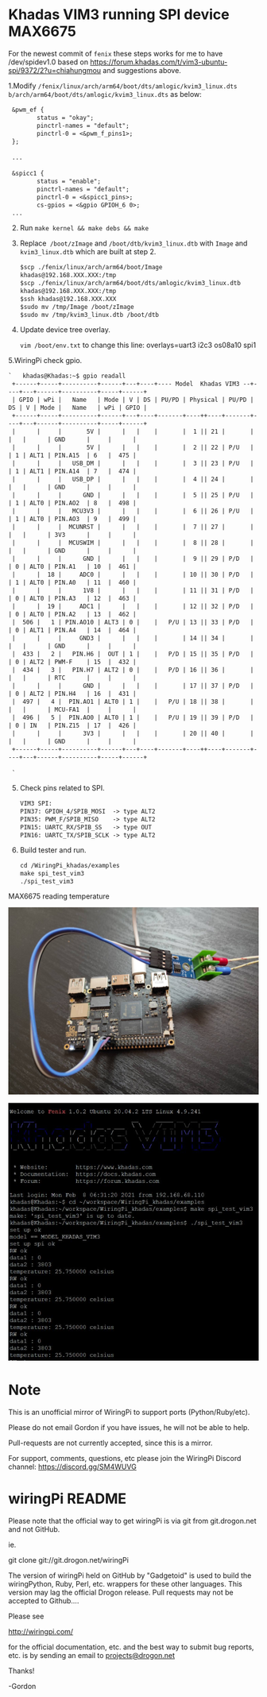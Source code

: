 # Khadas VIM3 running SPI device MAX6675
For the newest commit of `fenix` these steps works for me to have /dev/spidev1.0 based on https://forum.khadas.com/t/vim3-ubuntu-spi/9372/2?u=chiahungmou and suggestions above.

1.Modify `/fenix/linux/arch/arm64/boot/dts/amlogic/kvim3_linux.dts b/arch/arm64/boot/dts/amlogic/kvim3_linux.dts` as below:
    	 
     &pwm_ef {
			status = "okay";
			pinctrl-names = "default";
			pinctrl-0 = <&pwm_f_pins1>;
	 };

     ...	 

	 &spicc1 {
			status = "enable";
			pinctrl-names = "default";
			pinctrl-0 = <&spicc1_pins>;
			cs-gpios = <&gpio GPIOH_6 0>;
     ...

2. Run `make kernel && make debs && make`

3.  Replace` /boot/zImage` and `/boot/dtb/kvim3_linux.dtb` with `Image` and `kvim3_linux.dtb` which are built at step 2.

        $scp ./fenix/linux/arch/arm64/boot/Image khadas@192.168.XXX.XXX:/tmp
        $scp ./fenix/linux/arch/arm64/boot/dts/amlogic/kvim3_linux.dtb  khadas@192.168.XXX.XXX:/tmp
        $ssh khadas@192.168.XXX.XXX
        $sudo mv /tmp/Image /boot/zImage
        $sudo mv /tmp/kvim3_linux.dtb /boot/dtb

4. Update device tree overlay.

   `vim /boot/env.txt` 
    to change this line: overlays=uart3 i2c3 os08a10 spi1

5.WiringPi check gpio.

    `	khadas@Khadas:~$ gpio readall
	 +------+-----+----------+------+---+----+---- Model  Khadas VIM3 --+----+---+------+----------+-----+------+
	 | GPIO | wPi |   Name   | Mode | V | DS | PU/PD | Physical | PU/PD | DS | V | Mode |   Name   | wPi | GPIO |
	 +------+-----+----------+------+---+----+-------+----++----+-------+----+---+------+----------+-----+------+
	 |      |     |       5V |      |   |    |       |  1 || 21 |       |    |   |      | GND      |     |      |
	 |      |     |       5V |      |   |    |       |  2 || 22 | P/U   |    | 1 | ALT1 | PIN.A15  | 6   |  475 |
	 |      |     |   USB_DM |      |   |    |       |  3 || 23 | P/U   |    | 1 | ALT1 | PIN.A14  | 7   |  474 |
	 |      |     |   USB_DP |      |   |    |       |  4 || 24 |       |    |   |      | GND      |     |      |
	 |      |     |      GND |      |   |    |       |  5 || 25 | P/U   |    | 1 | ALT0 | PIN.AO2  | 8   |  498 |
	 |      |     |   MCU3V3 |      |   |    |       |  6 || 26 | P/U   |    | 1 | ALT0 | PIN.AO3  | 9   |  499 |
	 |      |     |  MCUNRST |      |   |    |       |  7 || 27 |       |    |   |      | 3V3      |     |      |
	 |      |     |  MCUSWIM |      |   |    |       |  8 || 28 |       |    |   |      | GND      |     |      |
	 |      |     |      GND |      |   |    |       |  9 || 29 | P/D   |    | 0 | ALT0 | PIN.A1   | 10  |  461 |
	 |      |  18 |     ADC0 |      |   |    |       | 10 || 30 | P/D   |    | 1 | ALT0 | PIN.A0   | 11  |  460 |
	 |      |     |      1V8 |      |   |    |       | 11 || 31 | P/D   |    | 0 | ALT0 | PIN.A3   | 12  |  463 |
	 |      |  19 |     ADC1 |      |   |    |       | 12 || 32 | P/D   |    | 0 | ALT0 | PIN.A2   | 13  |  462 |
	 |  506 |   1 | PIN.AO10 | ALT3 | 0 |    |   P/U | 13 || 33 | P/D   |    | 0 | ALT1 | PIN.A4   | 14  |  464 |
	 |      |     |     GND3 |      |   |    |       | 14 || 34 |       |    |   |      | GND      |     |      |
	 |  433 |   2 |   PIN.H6 |  OUT | 1 |    |   P/D | 15 || 35 | P/D   |    | 0 | ALT2 | PWM-F    | 15  |  432 |
	 |  434 |   3 |   PIN.H7 | ALT2 | 0 |    |   P/D | 16 || 36 |       |    |   |      | RTC      |     |      |
	 |      |     |      GND |      |   |    |       | 17 || 37 | P/D   |    | 0 | ALT2 | PIN.H4   | 16  |  431 |
	 |  497 |   4 |  PIN.AO1 | ALT0 | 1 |    |   P/U | 18 || 38 |       |    |   |      | MCU-FA1  |     |      |
	 |  496 |   5 |  PIN.AO0 | ALT0 | 1 |    |   P/U | 19 || 39 | P/D   |    | 0 | IN   | PIN.Z15  | 17  |  426 |
	 |      |     |      3V3 |      |   |    |       | 20 || 40 |       |    |   |      | GND      |     |      |
	 +------+-----+----------+------+---+----+-------+----++----+-------+----+---+------+----------+-----+------+

     `

5. Check pins related to SPI.

       VIM3 SPI:
       PIN37: GPIOH_4/SPIB_MOSI  -> type ALT2
       PIN35: PWM_F/SPIB_MISO    -> type ALT2
       PIN15: UARTC_RX/SPIB_SS   -> type OUT
       PIN16: UARTC_TX/SPIB_SCLK -> type ALT2

6. Build tester and run.

	   cd /WiringPi_khadas/examples
	   make spi_test_vim3
	   ./spi_test_vim3

MAX6675 reading temperature

![image](https://github.com/MouChiaHung/Khadas/blob/master/vim3andmax6675.jpg)

![image](https://github.com/MouChiaHung/Khadas/blob/master/max6675.JPG)


Note
====

This is an unofficial mirror of WiringPi to support ports (Python/Ruby/etc).

Please do not email Gordon if you have issues, he will not be able to help.

Pull-requests are not currently accepted, since this is a mirror.

For support, comments, questions, etc please join the WiringPi Discord channel: https://discord.gg/SM4WUVG

wiringPi README
===============

Please note that the official way to get wiringPi is via git from
git.drogon.net and not GitHub.

ie.

  git clone git://git.drogon.net/wiringPi

The version of wiringPi held on GitHub by "Gadgetoid" is used to build the
wiringPython, Ruby, Perl, etc. wrappers for these other languages. This
version may lag the official Drogon release.  Pull requests may not be
accepted to Github....

Please see

  http://wiringpi.com/

for the official documentation, etc. and the best way to submit bug reports, etc.
is by sending an email to projects@drogon.net

Thanks!

  -Gordon

